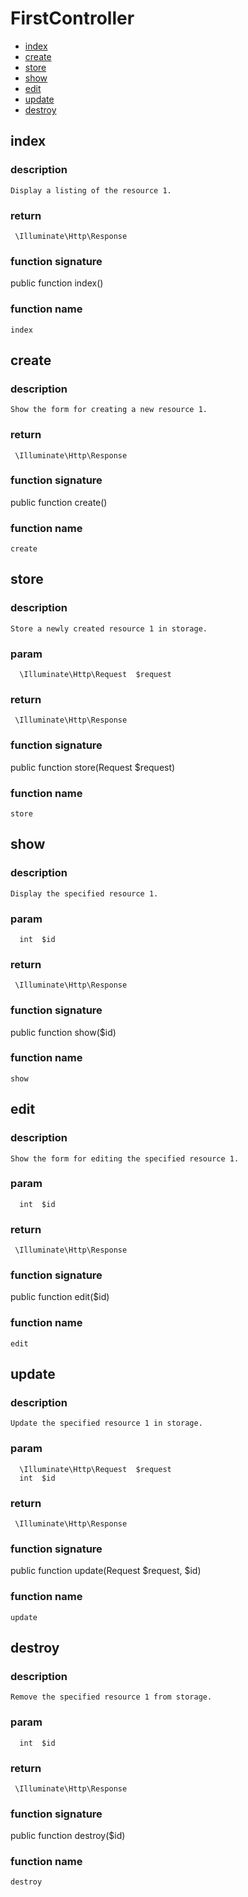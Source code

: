 # FirstController
- [index](#index)
- [create](#create)
- [store](#store)
- [show](#show)
- [edit](#edit)
- [update](#update)
- [destroy](#destroy)
<a name='index'></a>
## index
### description
    Display a listing of the resource 1.
### return
     \Illuminate\Http\Response
### function signature
   public function index()
### function name
    index
<a name='create'></a>
## create
### description
    Show the form for creating a new resource 1.
### return
     \Illuminate\Http\Response
### function signature
   public function create()
### function name
    create
<a name='store'></a>
## store
### description
    Store a newly created resource 1 in storage.
### param
      \Illuminate\Http\Request  $request
### return
     \Illuminate\Http\Response
### function signature
   public function store(Request $request)
### function name
    store
<a name='show'></a>
## show
### description
    Display the specified resource 1.
### param
      int  $id
### return
     \Illuminate\Http\Response
### function signature
   public function show($id)
### function name
    show
<a name='edit'></a>
## edit
### description
    Show the form for editing the specified resource 1.
### param
      int  $id
### return
     \Illuminate\Http\Response
### function signature
   public function edit($id)
### function name
    edit
<a name='update'></a>
## update
### description
    Update the specified resource 1 in storage.
### param
      \Illuminate\Http\Request  $request
      int  $id
### return
     \Illuminate\Http\Response
### function signature
   public function update(Request $request, $id)
### function name
    update
<a name='destroy'></a>
## destroy
### description
    Remove the specified resource 1 from storage.
### param
      int  $id
### return
     \Illuminate\Http\Response
### function signature
   public function destroy($id)
### function name
    destroy
